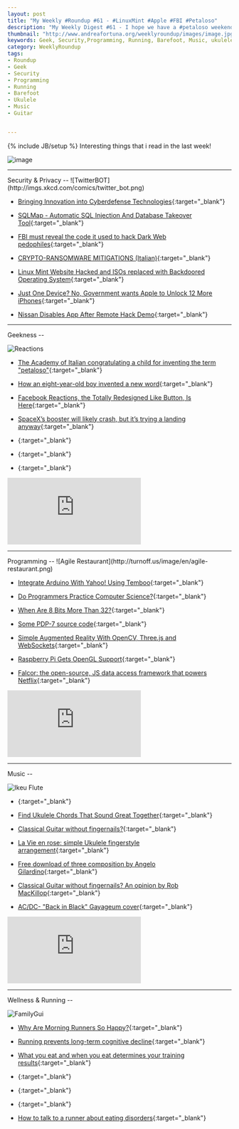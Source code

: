 ```yaml
---
layout: post
title: "My Weekly #Roundup #61 - #LinuxMint #Apple #FBI #Petaloso"
description: "My Weekly Digest #61 - I hope we have a #petaloso weekend, talking about Apple Vs. FBI (again!), Linux Mint Hacking, Facebook Reactions and some musical stuff!"
thumbnail: "http://www.andreafortuna.org/weeklyroundup/images/image.jpg"
keywords: Geek, Security,Programming, Running, Barefoot, Music, ukulele,guitar, transcription
category: WeeklyRoundup
tags: 
- Roundup
- Geek
- Security
- Programming
- Running
- Barefoot
- Ukulele
- Music
- Guitar


---
```

{% include JB/setup %}
Interesting things that i read in the last week!

![image](/weeklyroundup/images/image.jpg)
<!-- more -->
<hr/>
Security & Privacy
--
![TwitterBOT](http://imgs.xkcd.com/comics/twitter_bot.png)

- [Bringing Innovation into Cyberdefense Technologies](https://www.infosecisland.com/blogview/24705-Bringing-Innovation-into-Cyberdefense-Technologies.html){:target="_blank"}

- [SQLMap - Automatic SQL Injection And Database Takeover Tool](http://www.kitploit.com/2016/02/sqlmap-automatic-sql-injection-and.html){:target="_blank"}

- [FBI must reveal the code it used to hack Dark Web pedophiles](http://www.engadget.com/2016/02/19/fbi-reveal-code-lawsuit-dark-web-pedophiles/){:target="_blank"}

- [CRYPTO-RANSOMWARE MITIGATIONS (Italian)](http://www.devadmin.it/2016/02/15/crypto-ransomware-mitigations/){:target="_blank"}

- [Linux Mint Website Hacked and ISOs replaced with Backdoored Operating System](http://thehackernews.com/2016/02/linux-mint-hack.html){:target="_blank"}

- [Just One Device? No, Government wants Apple to Unlock 12 More iPhones](http://thehackernews.com/2016/02/apple-unlock-iphone.html){:target="_blank"}

- [Nissan Disables App After Remote Hack Demo](http://www.infosecurity-magazine.com/news/nissan-disables-app-after-remote/){:target="_blank"}


<hr/>
Geekness
--

![Reactions](https://media.giphy.com/media/eu4VbWSkFOD1C/giphy.gif)

- [The Academy of Italian congratulating a child for inventing the term "petaloso"](http://www.insidetheworld.org/2016/02/24/the-academy-of-italian-congratulating-a-child-for-inventing-the-term-petaloso/){:target="_blank"}

- [How an eight-year-old boy invented a new word](http://www.bbc.com/news/blogs-trending-35653871){:target="_blank"}

- [Facebook Reactions, the Totally Redesigned Like Button, Is Here](http://feeds.wired.com/c/35185/f/661370/s/4dd18753/sc/15/l/0L0Swired0N0C20A160C0A20Cfacebook0Ereactions0Etotally0Eredesigned0Elike0Ebutton0C/story01.htm){:target="_blank"}

- [SpaceX’s booster will likely crash, but it’s trying a landing anyway](http://arstechnica.com/science/2016/02/watch-live-spacexs-flyback-booster-will-likely-crash-but-its-trying-anyway/){:target="_blank"}

- [](){:target="_blank"}

- [](){:target="_blank"}

- [](){:target="_blank"}

<div class="video-container">
<iframe src="https://www.youtube.com/embed/XXXXXX" frameborder="0" allowfullscreen></iframe>
</div>


<hr/>
Programming
--
![Agile Restaurant](http://turnoff.us/image/en/agile-restaurant.png)

- [Integrate Arduino With Yahoo! Using Temboo](https://dzone.com/articles/internet-of-things-integrate-arduino-with-yahoo-us){:target="_blank"}

- [Do Programmers Practice Computer Science?](http://www.daedtech.com/do-programmers-practice-computer-science/){:target="_blank"}

- [When Are 8 Bits More Than 32?](http://hackaday.com/2016/02/24/when-are-8-bits-more-than-32/){:target="_blank"}

- [Some PDP-7 source code](http://www.tuhs.org/Archive/PDP-11/Distributions/research/McIlroy_v0/){:target="_blank"}

- [Simple Augmented Reality With OpenCV, Three.js and WebSockets](https://www.smashingmagazine.com/2016/02/simple-augmented-reality-with-opencv-a-three-js/){:target="_blank"}

- [Raspberry Pi Gets OpenGL Support](http://www.linuxjournal.com/content/raspberry-pi-gets-opengl-support){:target="_blank"}

- [Falcor: the open-source, JS data access framework that powers Netflix](https://www.youtube.com/watch?v=aMAs7a_iWVQ){:target="_blank"}

<div class="video-container">
<iframe src="https://www.youtube.com/embed/aMAs7a_iWVQ" frameborder="0" allowfullscreen></iframe>
</div>

<hr/>
Music
--

![Ikeu Flute](https://scontent-mxp1-1.xx.fbcdn.net/hphotos-xpl1/v/t1.0-9/12744721_1482832528412862_6194385186103643802_n.jpg?oh=99ea8c452fece3563943e98c21ecad1b&oe=57619DBA)

- [](){:target="_blank"}

- [Find Ukulele Chords That Sound Great Together](http://ukulelego.com/articles/find-ukulele-chords-that-sound-great-together/){:target="_blank"}

- [Classical Guitar without fingernails?](http://www.andreafortuna.org/guitar/2016/02/24/classical-guitar-fingernails/){:target="_blank"}

- [La Vie en rose: simple Ukulele fingerstyle arrangement](http://www.andreafortuna.org/ukulele/2016/02/22/la-vie-en-rose-ukulele-transcription/){:target="_blank"}

- [Free download of three composition by Angelo Gilardino](http://angelogilardino.com/2016/02/22/tre-composizioni-gratuite-di-angelo-gilardino/){:target="_blank"}

- [Classical Guitar without fingernails? An opinion by Rob MacKillop](http://www.andreafortuna.org/guitar/2016/02/24/classical-guitar-fingernails/){:target="_blank"}

- [AC/DC- "Back in Black" Gayageum cover](https://www.youtube.com/watch?v=OEpVDafY6Z8){:target="_blank"}

<div class="video-container">
<iframe src="https://www.youtube.com/embed/OEpVDafY6Z8" frameborder="0" allowfullscreen></iframe>
</div>

<hr/>
Wellness & Running  
--

![FamilyGui](https://media.giphy.com/media/3xz2Bu76X2laXkT636/giphy.gif)

- [Why Are Morning Runners So Happy?](http://www.runnersworld.com/sports-psychology/why-are-morning-runners-so-happy){:target="_blank"}

- [Running prevents long-term cognitive decline](http://www.runnersworld.co.uk/health/running-prevents-long-term-cognitive-decline/14567.html){:target="_blank"}

- [What you eat and when you eat determines your training results](https://www.runtastic.com/blog/en/nutrition/nutrition-and-training/){:target="_blank"}

- [](){:target="_blank"}

- [](){:target="_blank"}

- [](){:target="_blank"}

- [How to talk to a runner about eating disorders](http://www.runnersworld.co.uk/health/how-to-talk-to-a-runner-about-eating-disorders/14588.html){:target="_blank"}




